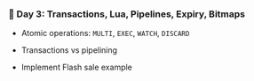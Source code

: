 ### **🔵 Day 3: Transactions, Lua, Pipelines, Expiry, Bitmaps**

* Atomic operations: `MULTI`, `EXEC`, `WATCH`, `DISCARD`
* Transactions vs pipelining

* Implement Flash sale example